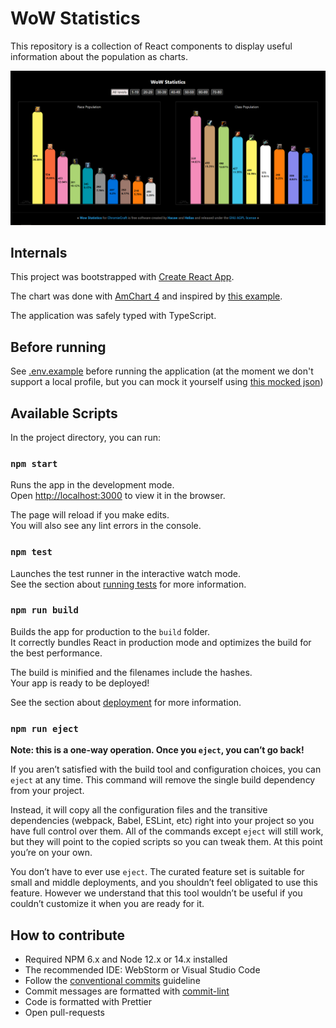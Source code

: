 # WoW Statistics

This repository is a collection of React components to display useful information about the population as charts.

![WoW Statistics](wow-statistics.png)

## Internals

This project was bootstrapped with [Create React App](https://github.com/facebook/create-react-app).

The chart was done with [AmChart 4](https://www.amcharts.com/) and inspired by [this example](https://www.amcharts.com/demos/column-chart-images-top/?theme=dark).

The application was safely typed with TypeScript.

## Before running

See [.env.example](.env.example) before running the application (at the moment we don't support a local profile, but you can mock it yourself using [this mocked json](src/mockData.json))

## Available Scripts

In the project directory, you can run:

### `npm start`

Runs the app in the development mode.\
Open [http://localhost:3000](http://localhost:3000) to view it in the browser.

The page will reload if you make edits.\
You will also see any lint errors in the console.

### `npm test`

Launches the test runner in the interactive watch mode.\
See the section about [running tests](https://facebook.github.io/create-react-app/docs/running-tests) for more information.

### `npm run build`

Builds the app for production to the `build` folder.\
It correctly bundles React in production mode and optimizes the build for the best performance.

The build is minified and the filenames include the hashes.\
Your app is ready to be deployed!

See the section about [deployment](https://facebook.github.io/create-react-app/docs/deployment) for more information.

### `npm run eject`

**Note: this is a one-way operation. Once you `eject`, you can’t go back!**

If you aren’t satisfied with the build tool and configuration choices, you can `eject` at any time. This command will remove the single build dependency from your project.

Instead, it will copy all the configuration files and the transitive dependencies (webpack, Babel, ESLint, etc) right into your project so you have full control over them. All of the commands except `eject` will still work, but they will point to the copied scripts so you can tweak them. At this point you’re on your own.

You don’t have to ever use `eject`. The curated feature set is suitable for small and middle deployments, and you shouldn’t feel obligated to use this feature. However we understand that this tool wouldn’t be useful if you couldn’t customize it when you are ready for it.

## How to contribute

- Required NPM 6.x and Node 12.x or 14.x installed
- The recommended IDE: WebStorm or Visual Studio Code
- Follow the [conventional commits](https://www.conventionalcommits.org/en/v1.0.0/) guideline
- Commit messages are formatted with [commit-lint](https://commitlint.js.org/#/)
- Code is formatted with Prettier
- Open pull-requests
